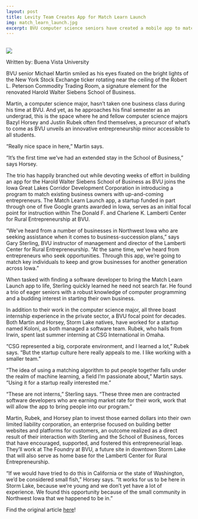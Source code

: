 ```yaml
---
layout: post
title: Levity Team Creates App for Match Learn Launch
img: match_learn_launch.jpg
excerpt: BVU computer science seniors have created a mobile app to match existing business owners with up-and-coming entrepreneurs, part of a joint effort with the Iowa Great Lakes Corridor Development Corporation.
---
```

<br/>
<img src="{{base.url}}/images/posts/compsci-trio-wide.jpg" style="max-width:100%; min-width:100%;">
<br/>

Written by: Buena Vista University

BVU senior Michael Martin smiled as his eyes fixated on the bright lights of the New York Stock Exchange ticker rotating near the ceiling of the Robert L. Peterson  Commodity Trading Room, a signature element for the renovated Harold Walter Siebens School of Business.

Martin, a computer science major, hasn’t taken one business class during his time at BVU. And yet, as he approaches his final semester as an undergrad, this is the space where he and fellow computer science majors Bazyl Horsey and Justin Rubek often find themselves, a precursor of what’s to come as BVU unveils an innovative entrepreneurship minor accessible to all students.

“Really nice space in here,” Martin says. 

“It’s the first time we’ve had an extended stay in the School of Business,” says Horsey.

The trio has happily branched out while devoting weeks of effort in building an app for the Harold Walter Siebens School of Business as BVU joins the Iowa Great Lakes Corridor Development Corporation in introducing a program to match existing business owners with up-and-coming entrepreneurs. The Match Learn Launch app, a startup funded in part through one of five Google grants awarded in Iowa, serves as an initial focal point for instruction within The Donald F. and Charlene K. Lamberti Center for Rural Entrepreneurship at BVU. 

“We’ve heard from a number of businesses in Northwest Iowa who are seeking assistance when it comes to business-succession plans,” says Gary Sterling, BVU instructor of management and director of the Lamberti Center for Rural Entrepreneurship. “At the same time, we’ve heard from entrepreneurs who seek opportunities. Through this app, we’re going to match key individuals to keep and grow businesses for another generation across Iowa.”

When tasked with finding a software developer to bring the Match Learn Launch app to life, Sterling quickly learned he need not search far. He found a trio of eager seniors with a robust knowledge of computer programming and a budding interest in starting their own business.

In addition to their work in the computer science major, all three boast internship experience in the private sector, a BVU focal point for decades. Both Martin and Horsey, Storm Lake natives, have worked for a startup named Koloni, as both managed a software team. Rubek, who hails from Irwin, spent last summer interning at CSG International in Omaha.

“CSG represented a big, corporate environment, and I learned a lot,” Rubek says. “But the startup culture here really appeals to me. I like working with a smaller team.”

“The idea of using a matching algorithm to put people together falls under the realm of machine learning, a field I’m passionate about,” Martin says. “Using it for a startup really interested me.”

“These are not interns,” Sterling says. “These three men are contracted software developers who are earning market rate for their work, work that will allow the app to bring people into our program.”

Martin, Rubek, and Horsey plan to invest those earned dollars into their own limited liability corporation, an enterprise focused on building better websites and platforms for customers, an outcome realized as a direct result of their interaction with Sterling and the School of Business, forces that have encouraged, supported, and fostered this entrepreneurial leap. They’ll work at The Foundry at BVU, a future site in downtown Storm Lake that will also serve as home base for the Lamberti Center for Rural Entrepreneurship.

“If we would have tried to do this in California or the state of Washington, we’d be considered small fish,” Horsey says. “It works for us to be here in Storm Lake, because we’re young and we don’t yet have a lot of experience. We found this opportunity because of the small community in Northwest Iowa that we happened to be in.”

Find the original article [here](https://www.bvu.edu/news/computer-science-majors-build-mobile-app)!